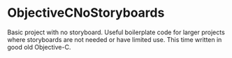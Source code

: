 # ObjectiveCNoStoryboards
Basic project with no storyboard. Useful boilerplate code for larger projects where storyboards are not needed or have limited use. This time written in good old Objective-C.
